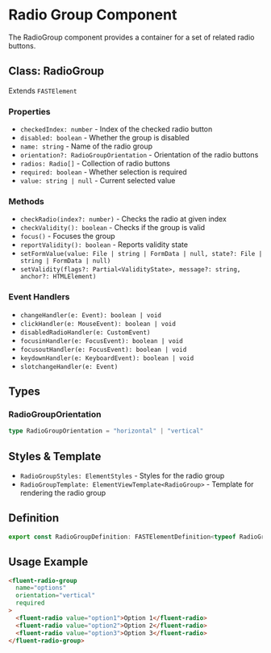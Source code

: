 # Radio Group Component

The RadioGroup component provides a container for a set of related radio buttons.

## Class: RadioGroup

Extends `FASTElement`

### Properties

- `checkedIndex: number` - Index of the checked radio button
- `disabled: boolean` - Whether the group is disabled
- `name: string` - Name of the radio group
- `orientation?: RadioGroupOrientation` - Orientation of the radio buttons
- `radios: Radio[]` - Collection of radio buttons
- `required: boolean` - Whether selection is required
- `value: string | null` - Current selected value

### Methods

- `checkRadio(index?: number)` - Checks the radio at given index
- `checkValidity(): boolean` - Checks if the group is valid
- `focus()` - Focuses the group
- `reportValidity(): boolean` - Reports validity state
- `setFormValue(value: File | string | FormData | null, state?: File | string | FormData | null)`
- `setValidity(flags?: Partial<ValidityState>, message?: string, anchor?: HTMLElement)`

### Event Handlers

- `changeHandler(e: Event): boolean | void`
- `clickHandler(e: MouseEvent): boolean | void`
- `disabledRadioHandler(e: CustomEvent)`
- `focusinHandler(e: FocusEvent): boolean | void`
- `focusoutHandler(e: FocusEvent): boolean | void`
- `keydownHandler(e: KeyboardEvent): boolean | void`
- `slotchangeHandler(e: Event)`

## Types

### RadioGroupOrientation

```typescript
type RadioGroupOrientation = "horizontal" | "vertical"
```

## Styles & Template

- `RadioGroupStyles: ElementStyles` - Styles for the radio group
- `RadioGroupTemplate: ElementViewTemplate<RadioGroup>` - Template for rendering the radio group

## Definition

```typescript
export const RadioGroupDefinition: FASTElementDefinition<typeof RadioGroup>
```

## Usage Example

```html
<fluent-radio-group
  name="options"
  orientation="vertical"
  required
>
  <fluent-radio value="option1">Option 1</fluent-radio>
  <fluent-radio value="option2">Option 2</fluent-radio>
  <fluent-radio value="option3">Option 3</fluent-radio>
</fluent-radio-group>
```
